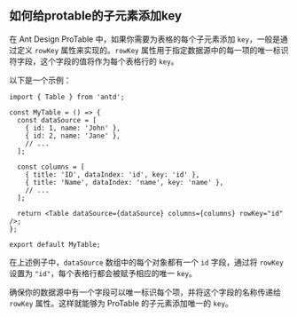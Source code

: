 ## 如何给protable的子元素添加key

在 Ant Design ProTable 中，如果你需要为表格的每个子元素添加 `key`，一般是通过定义 `rowKey` 属性来实现的。`rowKey` 属性用于指定数据源中的每一项的唯一标识符字段，这个字段的值将作为每个表格行的 `key`。

以下是一个示例：

```
import { Table } from 'antd';

const MyTable = () => {
  const dataSource = [
    { id: 1, name: 'John' },
    { id: 2, name: 'Jane' },
    // ...
  ];

  const columns = [
    { title: 'ID', dataIndex: 'id', key: 'id' },
    { title: 'Name', dataIndex: 'name', key: 'name' },
    // ...
  ];

  return <Table dataSource={dataSource} columns={columns} rowKey="id" />;
};

export default MyTable;

```

在上述例子中，`dataSource` 数组中的每个对象都有一个 `id` 字段，通过将 `rowKey` 设置为 `"id"`，每个表格行都会被赋予相应的唯一 `key`。

确保你的数据源中有一个字段可以唯一标识每个项，并将这个字段的名称传递给 `rowKey` 属性。这样就能够为 ProTable 的子元素添加唯一的 `key`。